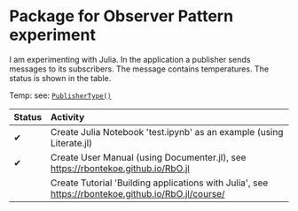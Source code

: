 # Package for Observer Pattern experiment

I am experimenting with Julia. In the application a publisher sends messages to its subscribers. The message contains temperatures. The status is shown in the table.

Temp: see: [`PublisherType()`](@ref)

| Status   | Activity                                   |
| :---     | :---
| &#10004; | Create Julia Notebook 'test.ipynb' as an example (using Literate.jl) |
| &#10004; | Create User Manual (using Documenter.jl), see https://rbontekoe.github.io/RbO.jl |
|          | Create Tutorial 'Building applications with Julia', see https://rbontekoe.github.io/RbO.jl/course/  |
